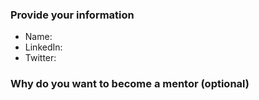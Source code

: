 ### Provide your information

- Name: <Add your name here>
- LinkedIn: <Add link to your Linkedin profile>
- Twitter: <Add link to your Twitter profile>

### Why do you want to become a mentor (optional)

<!-- Optionally, you can let us know what inspires you to be a mentor -->



<!-- Thanks for showing your interest in making an impact in someone's life for kickstarting their open-source journey. -->
